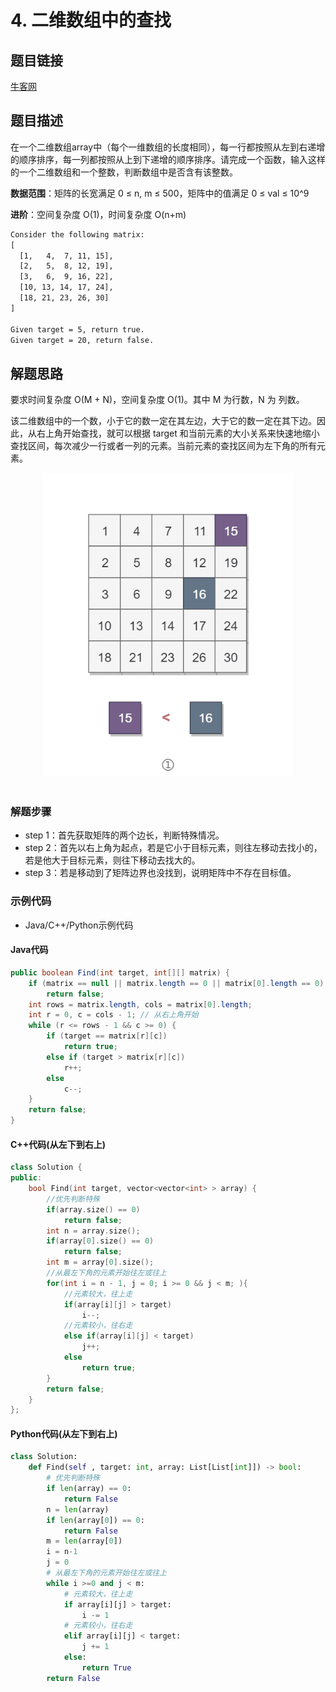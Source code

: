 # 4. 二维数组中的查找

## 题目链接

[牛客网](https://www.nowcoder.com/practice/abc3fe2ce8e146608e868a70efebf62e?tpId=13)

## 题目描述

在一个二维数组array中（每个一维数组的长度相同），每一行都按照从左到右递增的顺序排序，每一列都按照从上到下递增的顺序排序。请完成一个函数，输入这样的一个二维数组和一个整数，判断数组中是否含有该整数。

**数据范围**：矩阵的长宽满足 0 ≤ n, m ≤ 500，矩阵中的值满足 0 ≤ val ≤ 10^9

**进阶**：空间复杂度 O(1)，时间复杂度 O(n+m)

```html
Consider the following matrix:
[
  [1,   4,  7, 11, 15],
  [2,   5,  8, 12, 19],
  [3,   6,  9, 16, 22],
  [10, 13, 14, 17, 24],
  [18, 21, 23, 26, 30]
]

Given target = 5, return true.
Given target = 20, return false.
```

## 解题思路

要求时间复杂度 O(M + N)，空间复杂度 O(1)。其中 M 为行数，N 为 列数。

该二维数组中的一个数，小于它的数一定在其左边，大于它的数一定在其下边。因此，从右上角开始查找，就可以根据 target 和当前元素的大小关系来快速地缩小查找区间，每次减少一行或者一列的元素。当前元素的查找区间为左下角的所有元素。

<div align="center"> <img src="./pics/0002.gif" width="400px"> </div><br>

### 解题步骤

- step 1：首先获取矩阵的两个边长，判断特殊情况。
- step 2：首先以右上角为起点，若是它小于目标元素，则往左移动去找小的，若是他大于目标元素，则往下移动去找大的。
- step 3：若是移动到了矩阵边界也没找到，说明矩阵中不存在目标值。

### 示例代码

- Java/C++/Python示例代码

#### Java代码

```java
public boolean Find(int target, int[][] matrix) {
    if (matrix == null || matrix.length == 0 || matrix[0].length == 0)
        return false;
    int rows = matrix.length, cols = matrix[0].length;
    int r = 0, c = cols - 1; // 从右上角开始
    while (r <= rows - 1 && c >= 0) {
        if (target == matrix[r][c])
            return true;
        else if (target > matrix[r][c])
            r++;
        else
            c--;
    }
    return false;
}
```

#### C++代码(从左下到右上)

```c++
class Solution {
public:
    bool Find(int target, vector<vector<int> > array) {
        //优先判断特殊
        if(array.size() == 0)  
            return false;
        int n = array.size();
        if(array[0].size() == 0)  
            return false;
        int m = array[0].size();
        //从最左下角的元素开始往左或往上
        for(int i = n - 1, j = 0; i >= 0 && j < m; ){ 
            //元素较大，往上走
            if(array[i][j] > target)   
                i--;
            //元素较小，往右走
            else if(array[i][j] < target) 
                j++;
            else
                return true;
        }
        return false;
    }
};

```

#### Python代码(从左下到右上)

```python
class Solution:
    def Find(self , target: int, array: List[List[int]]) -> bool:
        # 优先判断特殊
        if len(array) == 0: 
            return False
        n = len(array)
        if len(array[0]) == 0:
            return False
        m = len(array[0])
        i = n-1
        j = 0
        # 从最左下角的元素开始往左或往上
        while i >=0 and j < m: 
            # 元素较大，往上走
            if array[i][j] > target: 
                i -= 1
            # 元素较小，往右走
            elif array[i][j] < target: 
                j += 1
            else:
                return True
        return False

```

